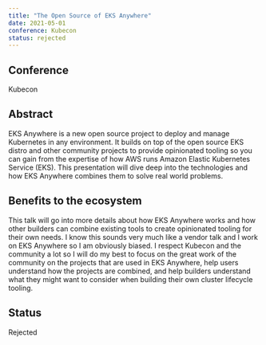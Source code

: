 ```yaml
---
title: "The Open Source of EKS Anywhere"
date: 2021-05-01
conference: Kubecon
status: rejected
---
```


## Conference
Kubecon

## Abstract
EKS Anywhere is a new open source project to deploy and manage Kubernetes in any environment.
It builds on top of the open source EKS distro and other community projects to provide opinionated tooling so you can gain from the expertise of how AWS runs Amazon Elastic Kubernetes Service (EKS).
This presentation will dive deep into the technologies and how EKS Anywhere combines them to solve real world problems.

## Benefits to the ecosystem
This talk will go into more details about how EKS Anywhere works and how other builders can combine existing tools to create opinionated tooling for their own needs.
I know this sounds very much like a vendor talk and I work on EKS Anywhere so I am obviously biased.
I respect Kubecon and the community a lot so I will do my best to focus on the great work of the community on the projects that are used in EKS Anywhere, help users understand how the projects are combined, and help builders understand what they might want to consider when building their own cluster lifecycle tooling.

## Status
Rejected
